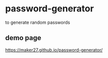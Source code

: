 # password-generator
to generate random passwords

## demo page
https://maker27.github.io/password-generator/
